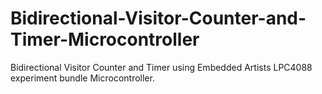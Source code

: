 # Bidirectional-Visitor-Counter-and-Timer-Microcontroller
Bidirectional Visitor Counter and Timer using Embedded Artists LPC4088 experiment bundle Microcontroller.
